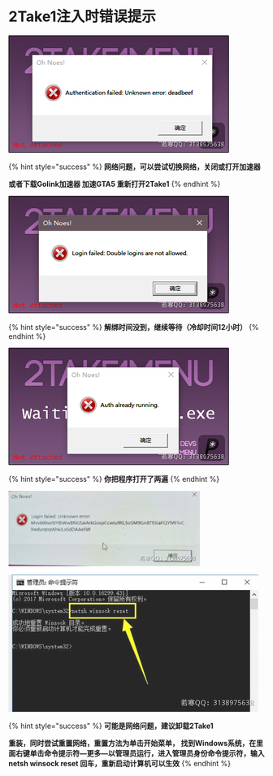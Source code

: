 # 2Take1注入时错误提示

![](<../../.gitbook/assets/image (29).png>)

{% hint style="success" %}
**网络问题，可以尝试切换网络，关闭或打开加速器**

**或者下载Golink加速器 加速GTA5 重新打开2Take1**
{% endhint %}



![](<../../.gitbook/assets/image (57).png>)

{% hint style="success" %}
**解绑时间没到，继续等待（冷却时间12小时）**
{% endhint %}



![](<../../.gitbook/assets/image (302).png>)

{% hint style="success" %}
**你把程序打开了两遍**
{% endhint %}



![](<../../.gitbook/assets/image (287).png>)

![](<../../.gitbook/assets/image (237).png>)

{% hint style="success" %}
**可能是网络问题，建议卸载2Take1**

**重装，同时尝试重置网络，重置方法为单击开始菜单， 找到Windows系统，在里面右键单击命令提示符—更多—以管理员运行，进入管理员身份命令提示符，输入netsh winsock reset 回车，重新启动计算机可以生效**
{% endhint %}

